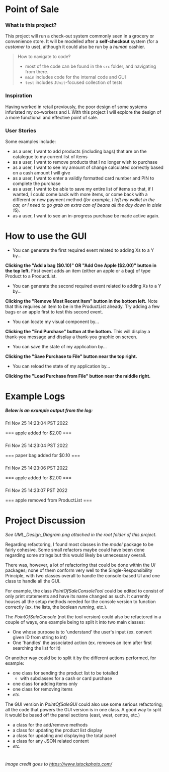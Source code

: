 # Point of Sale

### What is this project?

This project will run a check-out system commonly seen in
a grocery or convenience store. It will be modelled after
a **self-checkout** system (for a *customer* to use), 
although it could also be run by a *human* cashier.

> How to navigate to code?
> - most of the code can be found in the `src` folder, and navigating from there.
> - `main` includes code for the internal code and GUI
> - `test` includes `JUnit`-focused collection of tests


### Inspiration

Having worked in retail previously, the poor design of some
systems infuriated my co-workers and I. With this project
I will explore the design of a more functional and
effective point of sale.

### User Stories
Some examples include:
- as a user, I want to add products (including bags) that are on the
catalogue to my current list of items
- as a user, I want to remove products that I no longer
wish to purchase
- as a user, I want to see my amount of change calculated
correctly based on a cash amount I will give
- as a user, I want to enter a validly formatted card
number and PIN to complete the purchase
- as a user, I want to be able to save my entire list of items
so that, if I wanted, I could come back with more items, or
come back with a different or new payment method 
(*for example, I left my wallet in the car, 
or I need to go grab an extra can of beans
all the day down in aisle 15*). 
- as a user, I want to see an in-progress purchase
be made active again.

# How to use the GUI

- You can generate the first required event related to adding Xs to a Y by...

**Clicking the "Add a bag ($0.10)" OR "Add One Apple ($2.00)" button in the top left.**
First event adds an item (either an apple or a bag) of type Product to a ProductList.

- You can generate the second required event related to adding Xs to a Y by...

**Clicking the "Remove Most Recent Item" button in the bottom left.**
Note that this requires an item to be in the ProductList already. Try adding
a few bags or an apple first to test this second event.

- You can locate my visual component by...

**Clicking the "End Purchase" button at the bottom.**
This will display a thank-you message and display a thank-you graphic on screen.

- You can save the state of my application by...

**Clicking the "Save Purchase to File" button near the top right.**

- You can reload the state of my application by...

**Clicking the "Load Purchase from File" button near the middle right.**

# Example Logs

***Below is an example output from the log:***
###
Fri Nov 25 14:23:04 PST 2022

=== apple added for $2.00 ===
###
Fri Nov 25 14:23:04 PST 2022

=== paper bag added for $0.10 ===
###
Fri Nov 25 14:23:06 PST 2022

=== apple added for $2.00 ===
###
Fri Nov 25 14:23:07 PST 2022

=== apple removed from ProductList ===
###

# Project Discussion
*See UML_Design_Diagram.png attached in the 
root folder of this project.*

Regarding refactoring, I found most classes in the *model*
package to be fairly cohesive. Some small refactors maybe could
have been done regarding some strings but this would likely be
unnecessary overall.

There was, however, a lot of refactoring that could be done
within the *UI* packages; none of them conform very well to the
Single-Responsibility Principle, with two classes overall to handle
the console-based UI and one class to handle all the GUI.

For example, the class *PointOfSaleConsoleTool* could be edited to
consist of only print statements and have its name changed as such.
It currently houses all the setup methods needed for the console
version to function correctly (ex. the lists, the boolean 
*running*, etc.).

The *PointOfSaleConsole* (not the tool version) could also be refactored in
a couple of ways, one example being to split it into two main classes:
- One whose purpose is to 'understand' the user's input
(ex. convert given ID from string to int)
- One 'handles' the associated action (ex. removes an 
item after first searching the list for it)

Or another way could be to split it by the different actions performed, for example:
- one class for sending the product list to be totalled
  - with subclasses for a cash or card purchase
- one class for adding items only
- one class for removing items
- *etc.*

The GUI version in *PointOfSaleGUI* could also use some serious refactoring;
all the code that powers the GUI version is in one class. A good way to split it
would be based off the panel sections (east, west, centre, etc.)
- a class for the add/remove methods
- a class for updating the product list display
- a class for updating and displaying the total panel
- a class for any JSON related content
- *etc.*

#
*image credit goes to https://www.istockphoto.com/*
